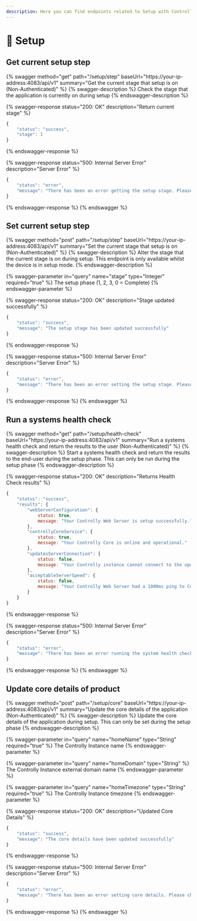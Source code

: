 ```yaml
---
description: Here you can find endpoints related to Setup with Controlly
---
```


# 🔧 Setup

## Get current setup step

{% swagger method="get" path="/setup/step" baseUrl="https://your-ip-address:4083/api/v1" summary="Get the current stage that setup is on (Non-Authenticated)" %}
{% swagger-description %}
Check the stage that the application is currently on during setup
{% endswagger-description %}

{% swagger-response status="200: OK" description="Return current stage" %}
```javascript
{
    "status": "success",
    "stage": 1
}
```
{% endswagger-response %}

{% swagger-response status="500: Internal Server Error" description="Server Error" %}
```javascript
{
    "status": "error",
    "message": "There has been an error getting the setup stage. Please check your Controlly Log for information"
}
```
{% endswagger-response %}
{% endswagger %}

## Set current setup step

{% swagger method="post" path="/setup/step" baseUrl="https://your-ip-address:4083/api/v1" summary="Set the current stage that setup is on (Non-Authenticated)" %}
{% swagger-description %}
Alter the stage that the current stage is on during setup. This endpoint is only available whilst the device is in setup mode.
{% endswagger-description %}

{% swagger-parameter in="query" name="stage" type="Integer" required="true" %}
The setup phase (1, 2, 3, 0 = Complete)
{% endswagger-parameter %}

{% swagger-response status="200: OK" description="Stage updated successfully" %}
```javascript
{
    "status": "success",
    "message": "The setup stage has been updated successfully"
}
```
{% endswagger-response %}

{% swagger-response status="500: Internal Server Error" description="Server Error" %}
```javascript
{
    "status": "error",
    "message": "There has been an error setting the setup stage. Please check your Controlly Log for information"
}
```
{% endswagger-response %}
{% endswagger %}

## Run a systems health check

{% swagger method="get" path="/setup/health-check" baseUrl="https://your-ip-address:4083/api/v1" summary="Run a systems health check and return the results to the user (Non-Authenticated)" %}
{% swagger-description %}
Start a systems health check and return the results to the end-user during the setup phase. This can only be run during the setup phase
{% endswagger-description %}

{% swagger-response status="200: OK" description="Returns Health Check results" %}
```javascript
{
    "status": "success",
    "results": {
        "webServerConfiguration": {
            status: true,
            message: "Your Controlly Web Server is setup successfully."
        },
        "controllyCoreService": {
            status: true,
            message: "Your Controlly Core is online and operational."
        },
        "updatesServerConnection": {
            status: false,
            message: "Your Controlly instance cannot connect to the updates server. This will prevent you from using Over-the-air updates"
        },
        "acceptableServerSpeed": {
            status: false,
            message: "Your Controlly Web Server had a 1000ms ping to Controlly Core. This can cause delays in actions"
        }
    }
}
```
{% endswagger-response %}

{% swagger-response status="500: Internal Server Error" description="Server Error" %}
```javascript
{
    "status": "error",
    "message": "There has been an error running the system health check. Please check your Controlly Log for information"
}
```
{% endswagger-response %}
{% endswagger %}

## Update core details of product

{% swagger method="post" path="/setup/core" baseUrl="https://your-ip-address:4083/api/v1" summary="Update the core details of the application (Non-Authenticated)" %}
{% swagger-description %}
Update the core details of the application during setup. This can only be set during the setup phase
{% endswagger-description %}

{% swagger-parameter in="query" name="homeName" type="String" required="true" %}
The Controlly Instance name
{% endswagger-parameter %}

{% swagger-parameter in="query" name="homeDomain" type="String" %}
The Controlly Instance external domain name
{% endswagger-parameter %}

{% swagger-parameter in="query" name="homeTimezone" type="String" required="true" %}
The Controlly Instance timezone
{% endswagger-parameter %}

{% swagger-response status="200: OK" description="Updated Core Details" %}
```javascript
{
    "status": "success",
    "message": "The core details have been updated successfully"
}
```
{% endswagger-response %}

{% swagger-response status="500: Internal Server Error" description="Server Error" %}
```javascript
{
    "status": "error",
    "message": "There has been an error setting core details. Please check your Controlly Log for information"
}
```
{% endswagger-response %}
{% endswagger %}
